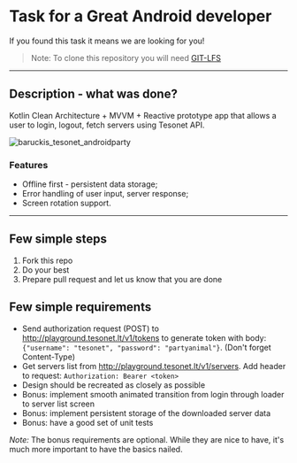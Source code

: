 # Task for a Great Android developer

If you found this task it means we are looking for you!

> Note: To clone this repository you will need [GIT-LFS](https://git-lfs.github.com/)

***

## Description - what was done?

Kotlin Clean Architecture + MVVM + Reactive prototype app that allows a user to login, logout, fetch servers using Tesonet API.

![baruckis_tesonet_androidparty](https://user-images.githubusercontent.com/2387056/83395134-7222e200-a402-11ea-83ce-064be66d7428.gif)

### Features

- Offline first - persistent data storage;
- Error handling of user input, server response;
- Screen rotation support.

***

## Few simple steps

1. Fork this repo
2. Do your best
3. Prepare pull request and let us know that you are done

## Few simple requirements

- Send authorization request (POST) to http://playground.tesonet.lt/v1/tokens to generate token with body: `{"username": "tesonet", "password": "partyanimal"}`. (Don't forget Content-Type)
- Get servers list from http://playground.tesonet.lt/v1/servers. Add header to request: `Authorization: Bearer <token>`
- Design should be recreated as closely as possible
- Bonus: implement smooth animated transition from login through loader to server list screen
- Bonus: implement persistent storage of the downloaded server data
- Bonus: have a good set of unit tests

*Note:* The bonus requirements are optional. While they are nice to have, it's much more important to have the basics nailed.
